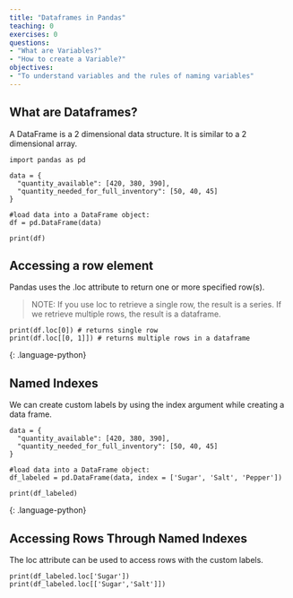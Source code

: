 ```yaml
---
title: "Dataframes in Pandas"
teaching: 0
exercises: 0
questions:
- "What are Variables?"
- "How to create a Variable?"
objectives:
- "To understand variables and the rules of naming variables"
---
```


## What are Dataframes?

A  DataFrame is a 2 dimensional data structure. It is similar to a 2 dimensional array.

~~~
import pandas as pd

data = {
  "quantity_available": [420, 380, 390],
  "quantity_needed_for_full_inventory": [50, 40, 45]
}

#load data into a DataFrame object:
df = pd.DataFrame(data)

print(df) 
~~~


## Accessing a row element

Pandas uses the .loc attribute to return one or more specified row(s).

> NOTE: If you use loc to retrieve a single row, the result is a series. If we retrieve multiple rows, the result is a dataframe.

~~~
print(df.loc[0]) # returns single row
print(df.loc[[0, 1]]) # returns multiple rows in a dataframe
~~~
{: .language-python}

## Named Indexes

We can create custom labels by using the index argument while creating a data frame.

~~~
data = {
  "quantity_available": [420, 380, 390],
  "quantity_needed_for_full_inventory": [50, 40, 45]
}

#load data into a DataFrame object:
df_labeled = pd.DataFrame(data, index = ['Sugar', 'Salt', 'Pepper'])

print(df_labeled) 
~~~
{: .language-python}

## Accessing Rows Through Named Indexes

The loc attribute can be used to access rows with the custom labels.

~~~
print(df_labeled.loc['Sugar'])
print(df_labeled.loc[['Sugar','Salt']])
~~~


